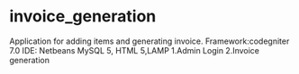 # invoice_generation
Application for adding items and generating invoice.
Framework:codegniter 7.0  IDE: Netbeans MySQL 5, HTML 5,LAMP
1.Admin Login
2.Invoice generation
